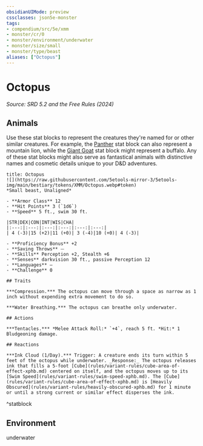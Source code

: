 ```yaml
---
obsidianUIMode: preview
cssclasses: json5e-monster
tags:
- compendium/src/5e/xmm
- monster/cr/0
- monster/environment/underwater
- monster/size/small
- monster/type/beast
aliases: ["Octopus"]
---
```

# Octopus
*Source: SRD 5.2 and the Free Rules (2024)*  

## Animals

Use these stat blocks to represent the creatures they're named for or other similar creatures. For example, the [Panther](compendium/bestiary/beast/panther-xmm.md) stat block can also represent a mountain lion, while the [Giant Goat](compendium/bestiary/beast/giant-goat-xmm.md) stat block might represent a buffalo. Any of these stat blocks might also serve as fantastical animals with distinctive names and cosmetic details unique to your D&D adventures.

```ad-statblock
title: Octopus
![](https://raw.githubusercontent.com/5etools-mirror-3/5etools-img/main/bestiary/tokens/XMM/Octopus.webp#token)
*Small beast, Unaligned*

- **Armor Class** 12
- **Hit Points** 3 (`1d6`)
- **Speed** 5 ft., swim 30 ft.

|STR|DEX|CON|INT|WIS|CHA|
|:---:|:---:|:---:|:---:|:---:|:---:|
| 4 (-3)|15 (+2)|11 (+0)| 3 (-4)|10 (+0)| 4 (-3)|

- **Proficiency Bonus** +2
- **Saving Throws** ⏤
- **Skills** Perception +2, Stealth +6
- **Senses** darkvision 30 ft., passive Perception 12
- **Languages** —
- **Challenge** 0

## Traits

***Compression.*** The octopus can move through a space as narrow as 1 inch without expending extra movement to do so.

***Water Breathing.*** The octopus can breathe only underwater.

## Actions

***Tentacles.*** *Melee Attack Roll:* `+4`, reach 5 ft. *Hit:* 1 Bludgeoning damage.

## Reactions

***Ink Cloud (1/Day).*** Trigger: A creature ends its turn within 5 feet of the octopus while underwater. _Response:_ The octopus releases ink that fills a 5-foot [Cube](rules/variant-rules/cube-area-of-effect-xphb.md) centered on itself, and the octopus moves up to its [Swim Speed](rules/variant-rules/swim-speed-xphb.md). The [Cube](rules/variant-rules/cube-area-of-effect-xphb.md) is [Heavily Obscured](rules/variant-rules/heavily-obscured-xphb.md) for 1 minute or until a strong current or similar effect disperses the ink.
```
^statblock

## Environment

underwater